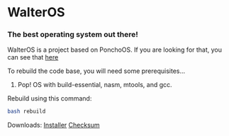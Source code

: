 # WalterOS
### The best operating system out there!

WalterOS is a project based on PonchoOS. If you are looking for that, you can see that [here](https://github.com/Absurdponcho/PonchoOS)


To rebuild the code base, you will need some prerequisites...
1. Pop! OS with build-essential, nasm, mtools, and gcc.

Rebuild using this command: 

```bash
bash rebuild
```

Downloads: [Installer](https://drive.google.com/uc?export=download&id=1_xe7XNwd1z47QyKAagdWIePxgfoBCTVs) [Checksum](https://raw.githubusercontent.com/tuxisawesome/WalterOS/main/installer.md5)
